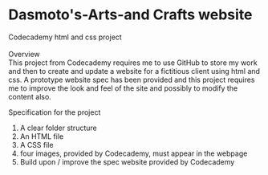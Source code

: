 # Dasmoto's-Arts-and Crafts website
Codecademy html and css project
<br>
<br>
Overview <br>
This project from Codecademy requires me to use GitHub to store my work and then to create and update a website for a fictitious client using html and css.  A prototype website spec has been provided and this project requires  me to improve the look and feel of the site and possibly to modify the content also.

Specification for the project
1. A clear folder structure
2. An HTML file
3. A CSS file
4. four images, provided by Codecademy, must appear in the webpage
5. Build upon / improve the spec website provided by Codecademy

